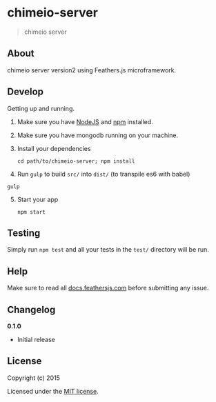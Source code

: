 # chimeio-server

> chimeio server

## About

chimeio server version2 using Feathers.js microframework.

## Develop

Getting up and running.

1. Make sure you have [NodeJS](https://nodejs.org/) and [npm](https://www.npmjs.com/) installed.
2. Make sure you have mongodb running on your machine.
3. Install your dependencies
    
    ```
    cd path/to/chimeio-server; npm install
    ```

4. Run `gulp` to build `src/` into `dist/` (to transpile es6 with babel)
  
  ```
  gulp
  ```

5. Start your app
    
    ```
    npm start
    ```

## Testing

Simply run `npm test` and all your tests in the `test/` directory will be run.


## Help

Make sure to read all [docs.feathersjs.com](http://docs.feathersjs.com/) before submitting any issue.

## Changelog

__0.1.0__

- Initial release

## License

Copyright (c) 2015

Licensed under the [MIT license](LICENSE).
